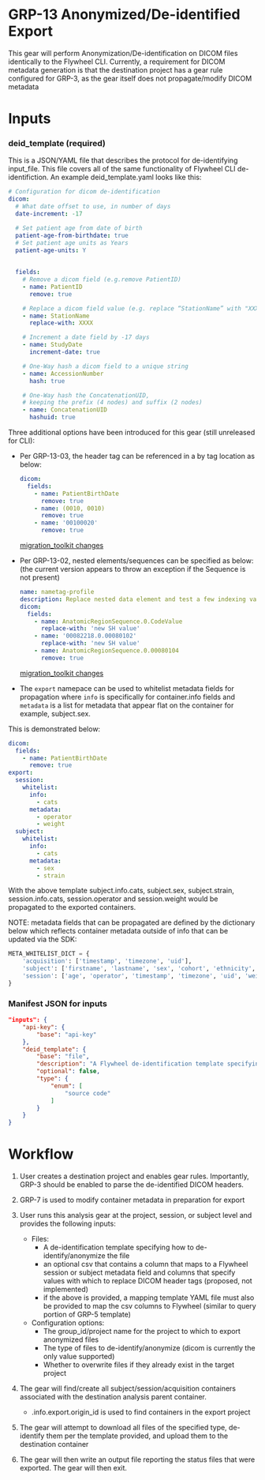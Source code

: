 # GRP-13 Anonymized/De-identified Export
This gear will perform Anonymization/De-identification on DICOM files
identically to the Flywheel CLI. Currently, a requirement for DICOM 
metadata generation is that the destination project has a gear rule 
configured for GRP-3, as the gear itself does not propagate/modify 
DICOM metadata

# Inputs 
### deid_template (required)
This is a JSON/YAML file that describes the protocol for de-identifying
input_file. This file covers all of the same functionality of Flywheel
CLI de-identifiction.
An example deid_template.yaml looks like this:

``` yaml
# Configuration for dicom de-identification 
dicom:
  # What date offset to use, in number of days
  date-increment: -17

  # Set patient age from date of birth
  patient-age-from-birthdate: true
  # Set patient age units as Years
  patient-age-units: Y
   
 
  fields:
    # Remove a dicom field (e.g.remove PatientID)
    - name: PatientID
      remove: true

    # Replace a dicom field value (e.g. replace “StationName” with "XXXX")
    - name: StationName
      replace-with: XXXX

    # Increment a date field by -17 days
    - name: StudyDate
      increment-date: true

    # One-Way hash a dicom field to a unique string
    - name: AccessionNumber
      hash: true

    # One-Way hash the ConcatenationUID, 
    # keeping the prefix (4 nodes) and suffix (2 nodes)
    - name: ConcatenationUID
      hashuid: true
```

Three additional options have been introduced for this gear 
(still unreleased for CLI):

* Per GRP-13-03, the header tag can be referenced in a by tag location 
as below:

    ```yaml
    dicom:
      fields:
        - name: PatientBirthDate
          remove: true
        - name: (0010, 0010)
          remove: true
        - name: '00100020'
          remove: true
    ```
    
    [migration_toolkit changes](https://gitlab.com/flywheel-io/public/migration-toolkit/merge_requests/39)
   
    
* Per GRP-13-02, nested elements/sequences can be specified as below:
(the current version appears to throw an exception if the Sequence 
is not present)

    ``` yaml
    name: nametag-profile
    description: Replace nested data element and test a few indexing variants
    dicom:
      fields:
        - name: AnatomicRegionSequence.0.CodeValue
          replace-with: 'new SH value'
        - name: '00082218.0.00080102'
          replace-with: 'new SH value'
        - name: AnatomicRegionSequence.0.00080104
          remove: true
    
    ```
    [migration_toolkit changes](https://gitlab.com/flywheel-io/public/migration-toolkit/merge_requests/40/diffs) 

* The `export` namepace can be used to whitelist metadata fields for 
propagation where `info` is specifically for container.info fields and 
`metadata` is a list for metadata that appear flat on the container 
for example, subject.sex. 

This is demonstrated below:
``` yaml
dicom:
  fields:
    - name: PatientBirthDate
      remove: true
export:
  session:
    whitelist:
      info:
        - cats
      metadata:
        - operator
        - weight
  subject:
    whitelist:
      info:
        - cats
      metadata:
        - sex
        - strain
```
With the above template subject.info.cats, subject.sex, subject.strain,
session.info.cats, session.operator and session.weight would be 
propagated to the exported containers.

NOTE: metadata fields that can be propagated are defined by the dictionary
below which reflects container metadata outside of info that can be 
updated via the SDK:

``` python
META_WHITELIST_DICT = {
    'acquisition': ['timestamp', 'timezone', 'uid'],
    'subject': ['firstname', 'lastname', 'sex', 'cohort', 'ethnicity', 'race', 'species', 'strain'],
    'session': ['age', 'operator', 'timestamp', 'timezone', 'uid', 'weight']
}
```
### Manifest JSON for inputs
``` json
"inputs": {
    "api-key": {
        "base": "api-key"
    },
    "deid_template": {
        "base": "file",
        "description": "A Flywheel de-identification template specifying the de-identification actions to perform on input_file",
        "optional": false,
        "type": {
            "enum": [
                "source code"
            ]
        }
    }
}
```
# Workflow

1. User creates a destination project and enables gear rules. Importantly, 
GRP-3 should be enabled to parse the de-identified DICOM headers. 
1. GRP-7 is used to modify container metadata in preparation for export
1. User runs this analysis gear at the project, session, or subject
level and provides the following inputs:
    * Files:
        * A de-identification template specifying how to 
        de-identify/anonymize the file
        * an optional csv that contains a column that maps to a 
        Flywheel session or subject metadata field and columns that 
        specify values with which to replace DICOM header tags 
        (proposed, not implemented)
        * if the above is provided, a mapping template YAML file must 
        also be provided to map the csv columns to Flywheel (similar to 
        query portion of GRP-5 template)
    * Configuration options:
        * The group_id/project name for the project to which to export 
        anonymized files 
        * The type of files to de-identify/anonymize 
        (dicom is currently the only value supported)
        * Whether to overwrite files if they already exist in the target
        project
        
1. The gear will find/create all subject/session/acquisition containers 
associated with the destination analysis parent container. 
    * <container>.info.export.origin_id is used to find containers in 
    the export project
1. The gear will attempt to download all files of the specified type, 
de-identify them per the template provided, and upload them to the 
destination container

1. The  gear will then write an output file reporting the status files 
that were exported. The gear will then exit.







